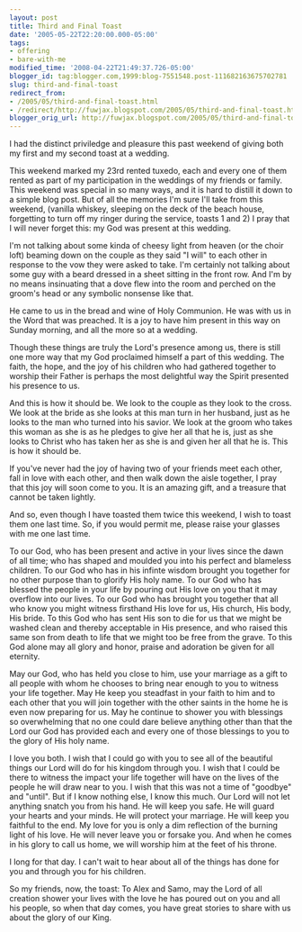 ```yaml
---
layout: post
title: Third and Final Toast
date: '2005-05-22T22:20:00.000-05:00'
tags:
- offering
- bare-with-me
modified_time: '2008-04-22T21:49:37.726-05:00'
blogger_id: tag:blogger.com,1999:blog-7551548.post-111682163675702781
slug: third-and-final-toast
redirect_from: 
- /2005/05/third-and-final-toast.html
- /redirect/http://fuwjax.blogspot.com/2005/05/third-and-final-toast.html
blogger_orig_url: http://fuwjax.blogspot.com/2005/05/third-and-final-toast.html
---
```


I had the distinct priviledge and pleasure this past weekend of giving both my first and my second toast at a wedding.

This weekend marked my 23rd rented tuxedo, each and every one of them rented as part of my participation in the weddings of my friends or family.  This weekend was special in so many ways, and it is hard to distill it down to a simple blog post.  But of all the memories I'm sure I'll take from this weekend, (vanilla whiskey, sleeping on the deck of the beach house, forgetting to turn off my ringer during the service, toasts 1 and 2) I pray that I will never forget this: my God was present at this wedding.

I'm not talking about some kinda of cheesy light from heaven (or the choir loft) beaming down on the couple as they said "I will" to each other in response to the vow they were asked to take.  I'm certainly not talking about some guy with a beard dressed in a sheet sitting in the front row.  And I'm by no means insinuating that a dove flew into the room and perched on the groom's head or any symbolic nonsense like that.

He came to us in the bread and wine of Holy Communion.  He was with us in the Word that was preached.  It is a joy to have him present in this way on Sunday morning, and all the more so at a wedding.

Though these things are truly the Lord's presence among us, there is still one more way that my God proclaimed himself a part of this wedding.  The faith, the hope, and the joy of his children who had gathered together to worship their Father is perhaps the most delightful way the Spirit presented his presence to us.

And this is how it should be.  We look to the couple as they look to the cross.  We look at the bride as she looks at this man turn in her husband, just as he looks to the man who turned into his savior.  We look at the groom who takes this woman as she is as he pledges to give her all that he is, just as she looks to Christ who has taken her as she is and given her all that he is.  This is how it should be.

If you've never had the joy of having two of your friends meet each other, fall in love with each other, and then walk down the aisle together, I pray that this joy will soon come to you.  It is an amazing gift, and a treasure that cannot be taken lightly.

And so, even though I have toasted them twice this weekend, I wish to toast them one last time.  So, if you would permit me, please raise your glasses with me one last time.

To our God, who has been present and active in your lives since the dawn of all time; who has shaped and moulded you into his perfect and blameless children.  To our God who has in his infinte wisdom brought you together for no other purpose than to glorify His holy name.  To our God who has blessed the people in your life by pouring out His love on you that it may overflow into our lives.  To our God who has brought you together that all who know you might witness firsthand His love for us, His church, His body, His bride.  To this God who has sent His son to die for us that we might be washed clean and thereby acceptable in His presence, and who raised this same son from death to life that we might too be free from the grave.  To this God alone may all glory and honor, praise and adoration be given for all eternity.

May our God, who has held you close to him, use your marriage as a gift to all people with whom he chooses to bring near enough to you to witness your life together.  May He keep you steadfast in your faith to him and to each other that you will join together with the other saints in the home he is even now preparing for us.  May he continue to shower you with blessings so overwhelming that no one could dare believe anything other than that the Lord our God has provided each and every one of those blessings to you to the glory of His holy name.

I love you both.  I wish that I could go with you to see all of the beautiful things our Lord will do for his kingdom through you.  I wish that I could be there to witness the impact your life together will have on the lives of the people he will draw near to you.  I wish that this was not a time of "goodbye" and "until".  But if I know nothing else, I know this much.  Our Lord will not let anything snatch you from his hand.  He will keep you safe.  He will guard your hearts and your minds.  He will protect your marriage.  He will keep you faithful to the end.  My love for you is only a dim reflection of the burning light of his love.  He will never leave you or forsake you.  And when he comes in his glory to call us home, we will worship him at the feet of his throne.

I long for that day.  I can't wait to hear about all of the things has done for you and through you for his children.  

So my friends, now, the toast:  To Alex and Samo, may the Lord of all creation shower your lives with the love he has poured out on you and all his people, so when that day comes, you have great stories to share with us about the glory of our King.
